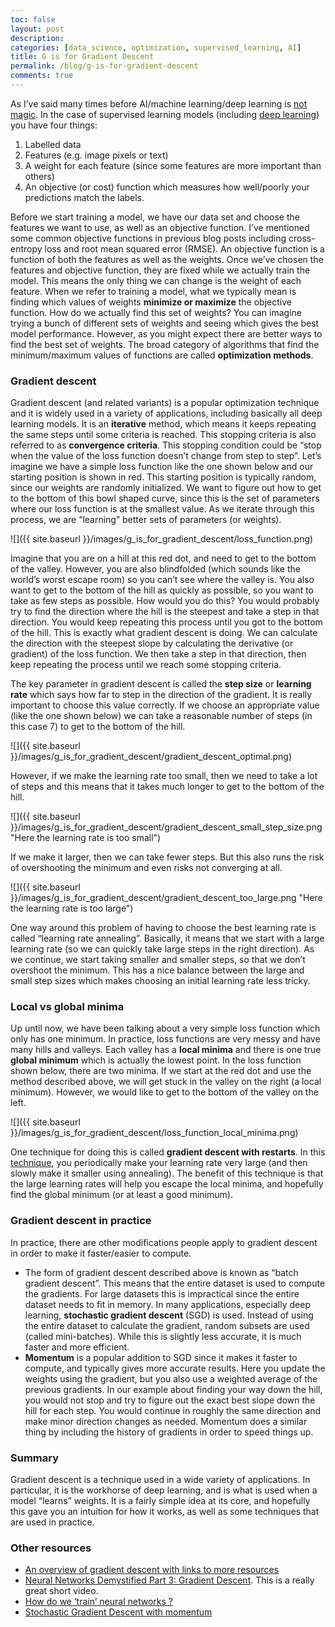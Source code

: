 ```yaml
---
toc: false
layout: post
description: 
categories: [data_science, optimization, supervised_learning, AI]
title: G is for Gradient Descent
permalink: /blog/g-is-for-gradient-descent
comments: true
---
```


As I’ve said many times before AI/machine learning/deep learning is [not magic](https://abcsofdatascience.ca/blog/a-is-for-ai). In the case of supervised learning models (including [deep learning](https://abcsofdatascience.ca/blog/d-is-for-deep-learning)) you have four things:

1. Labelled data
2. Features (e.g. image pixels or text)
3. A weight for each feature (since some features are more important than others)
4. An objective (or cost) function which measures how well/poorly your predictions match the labels.

Before we start training a model, we have our data set and choose the features we want to use, as well as an objective function. I’ve mentioned some common objective functions in previous blog posts including cross-entropy loss and root mean squared error (RMSE). An objective function is a function of both the features as well as the weights. Once we’ve chosen the features and objective function, they are fixed while we actually train the model. This means the only thing we can change is the weight of each feature. When we refer to training a model, what we typically mean is finding which values of weights **minimize or maximize** the objective function. How do we actually find this set of weights? You can imagine trying a bunch of different sets of weights and seeing which gives the best model performance. However, as you might expect there are better ways to find the best set of weights. The broad category of algorithms that find the minimum/maximum values of functions are called **optimization methods**.

### Gradient descent

Gradient descent (and related variants) is a popular optimization technique and it is widely used in a variety of applications, including basically all deep learning models. It is an **iterative** method, which means it keeps repeating the same steps until some criteria is reached. This stopping criteria is also referred to as **convergence criteria**. This stopping condition could be “stop when the value of the loss function doesn’t change from step to step”. Let’s imagine we have a simple loss function like the one shown below and our starting position is shown in red. This starting position is typically random, since our weights are randomly initialized. We want to figure out how to get to the bottom of this bowl shaped curve, since this is the set of parameters where our loss function is at the smallest value. As we iterate through this process, we are “learning” better sets of parameters (or weights).

![]({{ site.baseurl }}/images/g_is_for_gradient_descent/loss_function.png)

Imagine that you are on a hill at this red dot, and need to get to the bottom of the valley. However, you are also blindfolded (which sounds like the world’s worst escape room) so you can’t see where the valley is. You also want to get to the bottom of the hill as quickly as possible, so you want to take as few steps as possible. How would you do this? You would probably try to find the direction where the hill is the steepest and take a step in that direction. You would keep repeating this process until you got to the bottom of the hill. This is exactly what gradient descent is doing. We can calculate the direction with the steepest slope by calculating the derivative (or gradient) of the loss function. We then take a step in that direction, then keep repeating the process until we reach some stopping criteria.

The key parameter in gradient descent is called the **step size** or **learning rate** which says how far to step in the direction of the gradient. It is really important to choose this value correctly. If we choose an appropriate value (like the one shown below) we can take a reasonable number of steps (in this case 7) to get to the bottom of the hill.

![]({{ site.baseurl }}/images/g_is_for_gradient_descent/gradient_descent_optimal.png)

However, if we make the learning rate too small, then we need to take a lot of steps and this means that it takes much longer to get to the bottom of the hill.

![]({{ site.baseurl }}/images/g_is_for_gradient_descent/gradient_descent_small_step_size.png "Here the learning rate is too small")

If we make it larger, then we can take fewer steps. But this also runs the risk of overshooting the minimum and even risks not converging at all.

![]({{ site.baseurl }}/images/g_is_for_gradient_descent/gradient_descent_too_large.png "Here the learning rate is too large")

One way around this problem of having to choose the best learning rate is called “learning rate annealing”. Basically, it means that we start with a large learning rate (so we can quickly take large steps in the right direction). As we continue, we start taking smaller and smaller steps, so that we don’t overshoot the minimum. This has a nice balance between the large and small step sizes which makes choosing an initial learning rate less tricky.

### Local vs global minima

Up until now, we have been talking about a very simple loss function which only has one minimum. In practice, loss functions are very messy and have many hills and valleys. Each valley has a **local minima** and there is one true **global minimum** which is actually the lowest point. In the loss function shown below, there are two minima. If we start at the red dot and use the method described above, we will get stuck in the valley on the right (a local minimum). However, we would like to get to the bottom of the valley on the left.

![]({{ site.baseurl }}/images/g_is_for_gradient_descent/loss_function_local_minima.png)

One technique for doing this is called **gradient descent with restarts**. In this [technique](https://towardsdatascience.com/https-medium-com-reina-wang-tw-stochastic-gradient-descent-with-restarts-5f511975163), you periodically make your learning rate very large (and then slowly make it smaller using annealing). The benefit of this technique is that the large learning rates will help you escape the local minima, and hopefully find the global minimum (or at least a good minimum). 

### Gradient descent in practice

In practice, there are other modifications people apply to gradient descent in order to make it faster/easier to compute.

* The form of gradient descent described above is known as “batch gradient descent”. This means that the entire dataset is used to compute the gradients. For large datasets this is impractical since the entire dataset needs to fit in memory. In many applications, especially deep learning, **stochastic gradient descent** (SGD) is used. Instead of using the entire dataset to calculate the gradient, random subsets are used (called mini-batches). While this is slightly less accurate, it is much faster and more efficient.
* **Momentum** is a popular addition to SGD since it makes it faster to compute, and typically gives more accurate results. Here you update the weights using the gradient, but you also use a weighted average of the previous gradients. In our example about finding your way down the hill, you would not stop and try to figure out the exact best slope down the hill for each step. You would continue in roughly the same direction and make minor direction changes as needed. Momentum does a similar thing by including the history of gradients in order to speed things up.

### Summary

Gradient descent is a technique used in a wide variety of applications. In particular, it is the workhorse of deep learning, and is what is used when a model “learns” weights. It is a fairly simple idea at its core, and hopefully this gave you an intuition for how it works, as well as some techniques that are used in practice.

### Other resources

* [An overview of gradient descent with links to more resources](http://wiki.fast.ai/index.php/Gradient_Descent)
* [Neural Networks Demystified Part 3: Gradient Descent](https://youtu.be/5u0jaA3qAGk). This is a really great short video.
* [How do we ‘train’ neural networks ?](https://towardsdatascience.com/how-do-we-train-neural-networks-edd985562b73)
* [Stochastic Gradient Descent with momentum](https://towardsdatascience.com/stochastic-gradient-descent-with-momentum-a84097641a5d)
